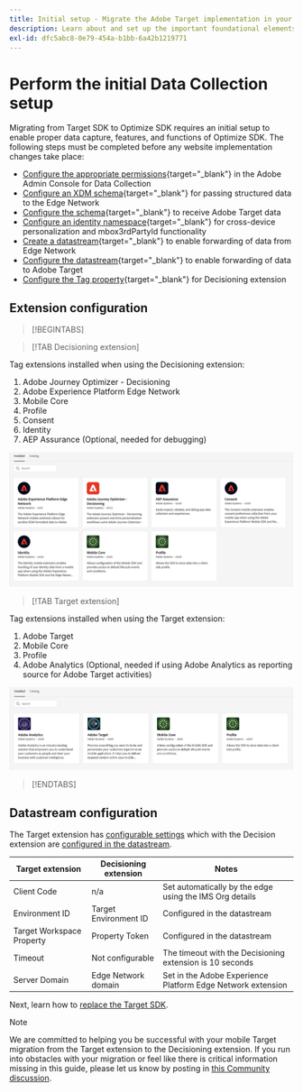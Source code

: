 ```yaml
---
title: Initial setup - Migrate the Adobe Target implementation in your mobile app to the Adobe Journey Optimizer - Decisioning extension
description: Learn about and set up the important foundational elements required for your Platform Web SDK implementation
exl-id: dfc5abc8-0e79-454a-b1bb-6a42b1219771
---
```

# Perform the initial Data Collection setup

Migrating from Target SDK to Optimize SDK requires an initial setup to enable proper data capture, features, and functions of Optimize SDK. The following steps must be completed before any website implementation changes take place:

- [Configure the appropriate permissions](https://experienceleague.adobe.com/en/docs/platform-learn/implement-web-sdk/overview#permissions){target="_blank"} in the Adobe Admin Console for Data Collection
- [Configure an XDM schema](https://experienceleague.adobe.com/en/docs/platform-learn/implement-mobile-sdk/initial-configuration/create-schema){target="_blank"} for passing structured data to the Edge Network  
- [Configure the schema](https://experienceleague.adobe.com/en/docs/platform-learn/implement-mobile-sdk/experience-cloud/target#update-your-schema){target="_blank"} to receive Adobe Target data
- [Configure an identity namespace](https://experienceleague.adobe.com/en/docs/platform-learn/implement-mobile-sdk/app-implementation/identity#set-up-a-custom-identity-namespace){target="_blank"} for cross-device personalization and mbox3rdPartyId functionality 
- [Create a datastream](https://experienceleague.adobe.com/en/docs/platform-learn/implement-mobile-sdk/initial-configuration/create-datastream){target="_blank"} to enable forwarding of data from Edge Network
- [Configure the datastream](https://experienceleague.adobe.com/en/docs/platform-learn/implement-mobile-sdk/experience-cloud/target#update-datastream-configuration){target="_blank"} to enable forwarding of data to Adobe Target
- [Configure the Tag property](https://experienceleague.adobe.com/en/docs/platform-learn/implement-mobile-sdk/experience-cloud/target#install-adobe-journey-optimizer---decisioning-tags-extension){target="_blank"} for Decisioning extension

## Extension configuration

>[!BEGINTABS]

>[!TAB Decisioning extension]

Tag extensions installed when using the Decisioning extension:

1. Adobe Journey Optimizer - Decisioning
1. Adobe Experience Platform Edge Network
1. Mobile Core
1. Profile
1. Consent
1. Identity
1. AEP Assurance (Optional, needed for debugging)

![Tag extensions installed when using the Decisioning extension](assets/tag-extensions-decisioning.png)

>[!TAB Target extension] 

Tag extensions installed when using the Target extension:

1. Adobe Target
1. Mobile Core
1. Profile
1. Adobe Analytics (Optional, needed if using Adobe Analytics as reporting source for Adobe Target activities)

![Tag extensions installed when using the Target extension](assets/tag-extensions-target.png)

>[!ENDTABS]

## Datastream configuration

The Target extension has [configurable settings](https://developer.adobe.com/client-sdks/solution/adobe-target/#configure-the-target-extension-in-the-data-collection-ui) which with the Decision extension are [configured in the datastream](https://developer.adobe.com/client-sdks/edge/adobe-journey-optimizer-decisioning/#adobe-experience-platform-data-collection-setup).

| Target extension | Decisioning extension | Notes |
| --- | --- | --- | 
| Client Code | n/a | Set automatically by the edge using the IMS Org details |
| Environment ID | Target Environment ID | Configured in the datastream |
| Target Workspace Property | Property Token | Configured in the datastream |
| Timeout | Not configurable | The timeout with the Decisioning extension is 10 seconds |
| Server Domain | Edge Network domain | Set in the Adobe Experience Platform Edge Network extension |

Next, learn how to [replace the Target SDK](replace-sdk.md).

>[!NOTE]
>
>We are committed to helping you be successful with your mobile Target migration from the Target extension to the Decisioning extension. If you run into obstacles with your migration or feel like there is critical information missing in this guide, please let us know by posting in [this Community discussion](https://experienceleaguecommunities.adobe.com/t5/adobe-experience-platform-data/tutorial-discussion-migrate-target-from-at-js-to-web-sdk/m-p/575587#M463).
